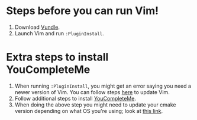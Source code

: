 # Steps before you can run Vim!

1. Download [Vundle](https://github.com/VundleVim/Vundle.vim).
2. Launch Vim and run `:PluginInstall`.

# Extra steps to install YouCompleteMe

1. When running `:PluginInstall`, you might get an error saying you need a newer version of Vim. You can follow steps [here](https://askubuntu.com/questions/406111/what-is-the-command-in-the-terminal-to-update-vim-on-ubuntu) to update Vim.
2. Follow additional steps to install [YouCompleteMe](https://github.com/ycm-core/YouCompleteMe#installation).
3. When doing the above step you might need to update your cmake version depending on what OS you're using; look at [this link](https://askubuntu.com/questions/829310/how-to-upgrade-cmake-in-ubuntu).
